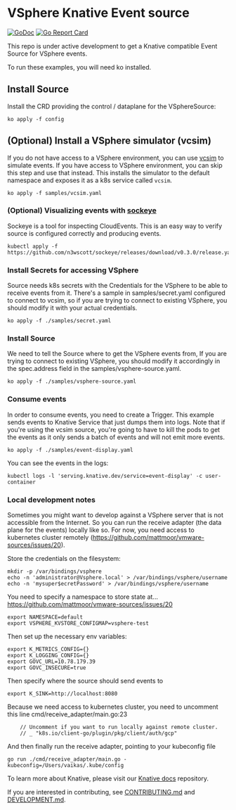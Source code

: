 # VSphere Knative Event source

[![GoDoc](https://godoc.org/knative.dev/sample-controller?status.svg)](https://godoc.org/knative.dev/sample-controller)
[![Go Report Card](https://goreportcard.com/badge/knative/sample-controller)](https://goreportcard.com/report/knative/sample-controller)

This repo is under active development to get a Knative compatible Event Source
for VSphere events.

To run these examples, you will need ko installed.

## Install Source

Install the CRD providing the control / dataplane for the VSphereSource:

```shell
ko apply -f config
```

## (Optional) Install a VSphere simulator (vcsim)

If you do not have access to a VSphere environment, you can use
[vcsim](https://github.com/vmware/govmomi/tree/master/vcsim) to
simulate events. If you have access to VSphere environment, you
can skip this step and use that instead. This installs the
simulator to the default namespace and exposes it as a k8s service
called `vcsim`.

```shell
ko apply -f samples/vcsim.yaml
```

### (Optional) Visualizing events with [sockeye](https://github.com/n3wscott/sockeye)

Sockeye is a tool for inspecting CloudEvents. This is an easy way to verify
source is configured correctly and producing events.

```shell
kubectl apply -f https://github.com/n3wscott/sockeye/releases/download/v0.3.0/release.yaml
```

### Install Secrets for accessing VSphere

Source needs k8s secrets with the Credentials for the VSphere to be able
to receive events from it. There's a sample in samples/secret.yaml configured
to connect to vcsim, so if you are trying to connect to existing VSphere,
you should modify it with your actual credentials.

```
ko apply -f ./samples/secret.yaml
```

### Install Source

We need to tell the Source where to get the VSphere events from,
If you are trying to connect to existing VSphere, you should modify
it accordingly in the spec.address field in the
samples/vsphere-source.yaml.

```
ko apply -f ./samples/vsphere-source.yaml
```

### Consume events

In order to consume events, you need to create a Trigger. This example
sends events to Knative Service that just dumps them into logs. Note
that if you're using the vcsim source, you're going to have to kill
the pods to get the events as it only sends a batch of events and will
not emit more events.

```
ko apply -f ./samples/event-display.yaml
```

You can see the events in the logs:

```
kubectl logs -l 'serving.knative.dev/service=event-display' -c user-container
```

### Local development notes

Sometimes you might want to develop against a VSphere server that is
not accessible from the Internet. So you can run the receive adapter
(the data plane for the events) locally like so. For now, you need
access to kubernetes cluster remotely (https://github.com/mattmoor/vmware-sources/issues/20).

Store the credentials on the filesystem:

```
mkdir -p /var/bindings/vsphere
echo -n 'administrator@Vsphere.local' > /var/bindings/vsphere/username
echo -n 'mysuper$ecretPassword' > /var/bindings/vsphere/username
```

You need to specify a namespace to store state at...
https://github.com/mattmoor/vmware-sources/issues/20
```
export NAMESPACE=default
export VSPHERE_KVSTORE_CONFIGMAP=vsphere-test
```


Then set up the necessary env variables:

```
export K_METRICS_CONFIG={}
export K_LOGGING_CONFIG={}
export GOVC_URL=10.78.179.39
export GOVC_INSECURE=true
```

Then specify where the source should send events to
```
export K_SINK=http://localhost:8080
```

Because we need access to kubernetes cluster, you need to uncomment this line
cmd/receive_adapter/main.go:23

```
	// Uncomment if you want to run locally against remote cluster.
	// _ "k8s.io/client-go/plugin/pkg/client/auth/gcp"
```

And then finally run the receive adapter, pointing to your kubeconfig file

```shell
go run ./cmd/receive_adapter/main.go -kubeconfig=/Users/vaikas/.kube/config
```

To learn more about Knative, please visit our
[Knative docs](https://github.com/knative/docs) repository.

If you are interested in contributing, see [CONTRIBUTING.md](./CONTRIBUTING.md)
and [DEVELOPMENT.md](./DEVELOPMENT.md).
